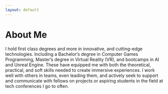 ```yaml
---
layout: default
---
```


# About Me
I hold first class degrees and more in innovative, and cutting-edge technologies. Including a Bachelor’s degree in Computer Games Programming, Master’s degree in Virtual Reality (VR), and bootcamps in AI and Unreal Engine. These have equipped me with both the theoretical, practical, and soft skills needed to create immersive experiences. I work well with others in teams, even leading them, and actively seek to support and communicate with fellows on projects or aspiring students in the field at tech conferences I go to often.